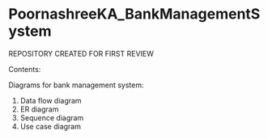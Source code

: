 # PoornashreeKA_BankManagementSystem 
REPOSITORY CREATED FOR FIRST REVIEW 

Contents:

Diagrams for bank management system:
1. Data flow diagram
2. ER diagram
3. Sequence diagram
4. Use case diagram
